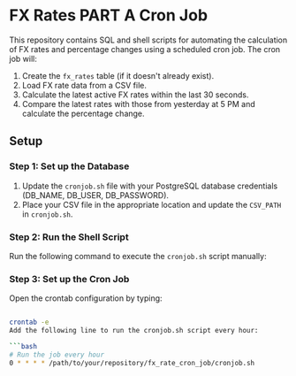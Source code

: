 # FX Rates PART A Cron Job

This repository contains SQL and shell scripts for automating the calculation of FX rates and percentage changes using a scheduled cron job. The cron job will:

1. Create the `fx_rates` table (if it doesn't already exist).
2. Load FX rate data from a CSV file.
3. Calculate the latest active FX rates within the last 30 seconds.
4. Compare the latest rates with those from yesterday at 5 PM and calculate the percentage change.



## Setup

### Step 1: Set up the Database

1. Update the `cronjob.sh` file with your PostgreSQL database credentials (DB_NAME, DB_USER, DB_PASSWORD).
2. Place your CSV file in the appropriate location and update the `CSV_PATH` in `cronjob.sh`.

### Step 2: Run the Shell Script

Run the following command to execute the `cronjob.sh` script manually:



### Step 3: Set up the Cron Job
Open the crontab configuration by typing:

```bash

crontab -e
Add the following line to run the cronjob.sh script every hour:

```bash
# Run the job every hour
0 * * * * /path/to/your/repository/fx_rate_cron_job/cronjob.sh
